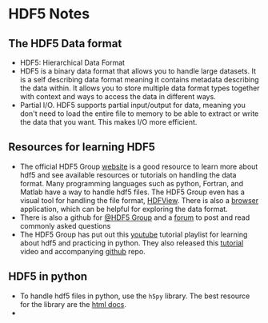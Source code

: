 # HDF5 Notes

## The HDF5 Data format

- HDF5: Hierarchical Data Format
- HDF5 is a binary data format that allows you to handle large datasets. It is a self describing data format meaning it contains metadata describing the data within. It allows you to store multiple data format types together with context and ways to access the data in different ways.
- Partial I/O. HDF5 supports partial input/output for data, meaning you don't need to load the entire file to memory to be able to extract or write the data that you want. This makes I/O more efficient.

## Resources for learning HDF5

- The official HDF5 Group [website][hdf5] is a good resource to learn more about hdf5 and see available resources or tutorials on handling the data format. Many programming languages such as python, Fortran, and Matlab have a way to handle hdf5 files. The HDF5 Group even has a visual tool for handling the file format, [HDFView][hdfview]. There is also a [browser][myhdf5] application, which can be helpful for exploring the data format.
- There is also a github for [@HDF5 Group][hdf5_git] and a [forum][hdforum] to post and read commonly asked questions
- The HDF5 Group has put out this [youtube][hdf5yt] tutorial playlist for learning about hdf5 and practicing in python. They also released this [tutorial][hdf5tut] video and accompanying [github][hdf5tut_git] repo.

## HDF5 in python

- To handle hdf5 files in python, use the `h5py` library. The best resource for the library are the [html docs][h5py_doc].
- [hdf5]: https://www.hdfgroup.org/
  [hdfview]: https://www.hdfgroup.org/download-hdfview/
  [myhdf5]: https://myhdf5.hdfgroup.org/
  [hdf5yt]: https://youtu.be/S74Kc8QYDac?si=20HfSIq7xQBjiItB
  [hdf5tut]: https://youtu.be/3ndbhId2vuY?si=tWEDAtwbOT0of3Xq
  [hdf5tut_git]: https://github.com/HDFGroup/hdf5-tutorial#
  [hdf5_git]: https://github.com/HDFGroup
  [hdforum]: https://forum.hdfgroup.org/
  [h5py_doc]: https://forum.hdfgroup.org/
